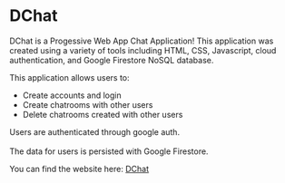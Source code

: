 # DChat
DChat is a Progessive Web App Chat Application! This application was created using a variety of tools including HTML, CSS, Javascript, cloud authentication, and Google Firestore NoSQL database.

This application allows users to:
<br/>
* Create accounts and login
* Create chatrooms with other users
* Delete chatrooms created with other users

Users are authenticated through google auth.<br/><br/>
The data for users is persisted with Google Firestore.

You can find the website here:
<a href = "https://dreonwo.github.io/DChat/" target="_blank">DChat</a>
